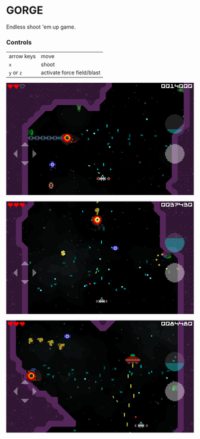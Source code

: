GORGE
=====

Endless shoot 'em up game.

### Controls ###
<table>
	<tr><td>arrow keys</td>			<td>move</td></tr>
	<tr>
		<td><code>x</code></td>
		<td>shoot</td>
	</tr>
	<tr>
		<td><code>y</code> or <code>z</code></td>
		<td>activate force field/blast</td>
	</tr>
</table>

![image](screenshot-1.png)

![image](screenshot-2.png)

![image](screenshot-3.png)
